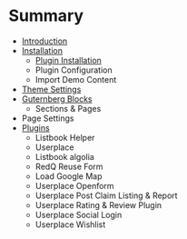 # Summary

* [Introduction](README.md)
* [Installation](chapter1.md)
  * [Plugin Installation](chapter1/plugin-installation.md)
  * Plugin Configuration
  * Import Demo Content
* [Theme Settings](plugin-installation.md)
* [Guternberg Blocks](guternberg-blocks.md)
  * Sections & Pages
* Page Settings
* [Plugins](plugins.md)
  * Listbook Helper
  * Userplace
  * Listbook algolia
  * RedQ Reuse Form
  * Load Google Map
  * Userplace Openform
  * Userplace Post Claim Listing & Report
  * Userplace Rating & Review Plugin
  * Userplace Social Login
  * Userplace Wishlist

